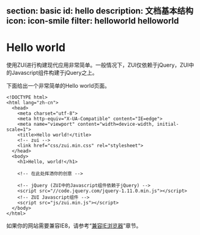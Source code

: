﻿section: basic
id: hello
description: 文档基本结构
icon: icon-smile
filter: helloworld helloworld
---

# Hello world

使用ZUI进行构建现代应用非常简单。一般情况下，ZUI仅依赖于jQuery，ZUI中的Javascript组件构建于jQuery之上。

下面给出一个非常简单的Hello world页面。

```
<!DOCTYPE html>
<html lang="zh-cn">
  <head>
    <meta charset="utf-8">
    <meta http-equiv="X-UA-Compatible" content="IE=edge">
    <meta name="viewport" content="width=device-width, initial-scale=1">
    <title>Hello world!</title>
    <!-- zui -->
    <link href="css/zui.min.css" rel="stylesheet">
  </head>
  <body>
    <h1>Hello, world!</h1>

    <!-- 在此处挥洒你的创意 -->

    <!-- jQuery (ZUI中的Javascript组件依赖于jQuery) -->
    <script src="//code.jquery.com/jquery-1.11.0.min.js"></script>
    <!-- ZUI Javascript组件 -->
    <script src="js/zui.min.js"></script>
  </body>
</html>
```

如果你的网站需要兼容IE8，请参考“[兼容IE浏览器](#basic/ie)”章节。
